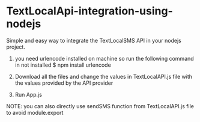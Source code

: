 # TextLocalApi-integration-using-nodejs
Simple and easy way to integrate the TextLocalSMS API in your nodejs project.

1) you need urlencode installed on machine so run the following command in not installed
      $ npm install urlencode
      
2) Download all the files and change the values in TextLocalAPI.js file with the values provided by the API provider

3) Run App.js 


NOTE: you can also directly use sendSMS function from TextLocalAPI.js file to avoid module.export
